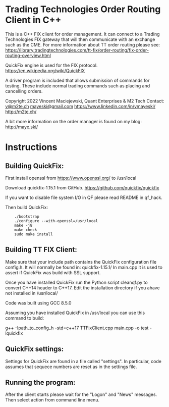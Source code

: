 # Trading Technologies Order Routing Client in C++
This is a C++ FIX client for order management. It can connect to a Trading Technologies
FIX gateway that will then communicate with an exchange such as the CME. For more
information about TT order routing please see:
https://library.tradingtechnologies.com/tt-fix/order-routing/fix-order-routing-overview.html

QuickFix engine is used for the FIX protocol. https://en.wikipedia.org/wiki/QuickFIX

A driver program is included that allows submission of commands for testing. These
include normal trading commands such as placing and cancelling orders.

Copyright 2022 Vincent Maciejewski, Quant Enterprises & M2 Tech
Contact:
v@m2te.ch
mayeski@gmail.com
https://www.linkedin.com/in/vmayeski/
http://m2te.ch/

A bit more information on the order manager is found on my blog:
http://maye.ski/

# Instructions

Building QuickFix:
------------------

First install openssl from https://www.openssl.org/
to /usr/local

Download quickfix-1.15.1 from GitHub. https://github.com/quickfix/quickfix

If you want to disable file system I/O in QF please
read README in qf_hack.

Then build QuickFix:

        ./bootstrap
        ./configure --with-openssl=/usr/local
        make -j8
        make check
        sudo make install

Building TT FIX Client:
-----------------------

Make sure that your include path contains the QuickFix configuration
file config.h. It will normally be found in: quickfix-1.15.1/
In main.cpp it is used to assert if QuickFix was build with SSL support.

Once you have installed QuickFix run the Python script cleanqf.py
to convert C++14 header to C++17. Edit the installation directory
if you ahave not installed in /usr/local/

Code was built using GCC 8.5.0

Assuming you have installed QuickFix in /usr/local you can use this command to build:

g++ -Ipath_to_config_h -std=c++17 TTFixClient.cpp main.cpp -o test -lquickfix

QuickFix settings:
------------------

Settings for QuickFix are found in a file called "settings". In particular,
code assumes that sequece numbers are reset as in the settings file.

Running the program:
--------------------

After the client starts please wait for the "Logon" and "News" messages.
Then select action from command line menu.
